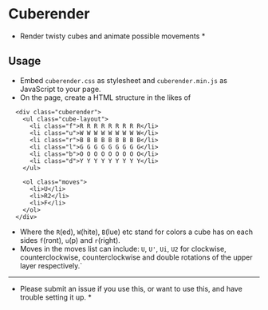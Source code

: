 # Cuberender

* Render twisty cubes and animate possible movements *

## Usage

* Embed `cuberender.css` as stylesheet and `cuberender.min.js` as JavaScript to your page.
* On the page, create a HTML structure in the likes of

```
  <div class="cuberender">
    <ul class="cube-layout">
      <li class="f">R R R R R R R R R</li>
      <li class="u">W W W W W W W W W</li>
      <li class="r">B B B B B B B B B</li>
      <li class="l">G G G G G G G G G</li>
      <li class="b">O O O O O O O O O</li>
      <li class="d">Y Y Y Y Y Y Y Y Y</li>
    </ul>

    <ol class="moves">
      <li>U</li>
      <li>R2</li>
      <li>F</li>
    </ol>
  </div>
```

* Where the `R`(ed), `W`(hite), `B`(lue) etc stand for colors a cube has on each sides `f`(ront), `u`(p) and `r`(right).
* Moves in the moves list can include: `U`, `U'`, `Ui`, `U2` for clockwise, counterclockwise, counterclockwise and double rotations of the upper layer respectively.`

-----

* Please submit an issue if you use this, or want to use this, and have trouble setting it up. *